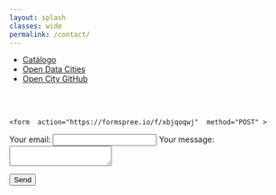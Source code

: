 ```yaml
---
layout: splash
classes: wide
permalink: /contact/
---
```

<head>
<link href="/CatalogoFEMP/stylesheet.css" rel="stylesheet"/>
  
  <nav class="style-4">
<ul class="menu-4">
	<li class="current"><a href="https://opencitydata.github.io/CatalogoFEMP/" data-hover="Catálogo">Catálogo</a></li>
	<li class="left"><a href="http://vocab.linkeddata.es/datosabiertos/" data-hover="Open Data Cities">Open Data Cities</a></li>
	<li class="left"><a href="https://github.com/opencitydata/" data-hover="Open City GitHub">Open City GitHub</a></li>
</ul>
	</nav>
	<br><br>
  
</head>
<body>

	<form  action="https://formspree.io/f/xbjqoqwj"  method="POST" >
  <label class="labelForm">
    Your email:
    <input type="email" name="_replyto">
  </label>
  <label class="labelForm">
    Your message:
    <textarea name="message"></textarea>
  </label>

  <button type="submit" class="buttonForm">Send</button>
</form>
	
	

</body>
